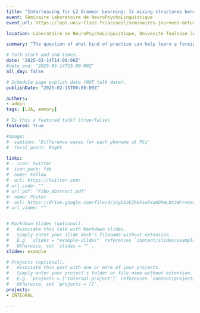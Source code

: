 ```yaml
---
title: "Interleaving for L2 Grammar Learning: Is mixing structures beneficial?"
event: Séminaire Laboratoire de NeuroPsychoLinguistique
event_url: https://lnpl.univ-tlse2.fr/accueil/seminaires-journees-detude/seminaire-lnpl-interleaving-for-l2-grammar-learning-is-mixing-structures-beneficial-maud-pelissier-altae-urp-3967-universite-paris-cite

location: Laboratoire de NeuroPsychoLinguistique, Univesité Toulouse Jean Jaurès, France

summary: "The question of what kind of practice can help learn a foreign language (L2) has been the object of much research in the field of second language acquisition. Although targeted practice cannot suffice to attain proficiency in L2 because meaningful interactions are required, it has nevertheless proved to be beneficial (Nakata & Suzuki, 2019). One such technique of targeted practice has been the object of recent research and shows promising results: interleaved (vs. blocked) practice. Interleaved practice consists in mixing different categories of items to be learned, or different types of exercises, instead of blocking them together. This type of practice is particularly beneficial for learning to distinguish different categories that seem similar, e.g., painting styles (Kang & Pashler, 2012), bird species (Birnbaum et al., 2013), mathematical functions (e.g., Rohrer & Taylor, 2007), or conjugated verb forms in a foreign language (Pan et al., 2019). It therefore has potential to help learners acquire syntactic structures that are difficult to master because they look similar but obey different rules, in particular the use of inversion in English in main vs. embedded WH- questions or the difference between DO-support constructions and the perfect aspect using auxiliary HAVE. In this talk, I will review recent conflicting evidence for the effectiveness of interleaved practice and present preliminary results of a study conducted with 48 intermediate French learners of English studying inversion and DO vs HAVE auxiliary constructions in an interleaved vs. blocked manner."

# Talk start and end times.
date: "2025-03-14T14:00:00Z"
#date_end: "2025-03-14T15:00:00Z"
all_day: false

# Schedule page publish date (NOT talk date).
publishDate: "2025-02-15T00:00:00Z"

authors: 
- admin
tags: [L2A, memory]

# Is this a featured talk? (true/false)
featured: true

#image:
#  caption: 'Difference waves for each phoneme at FCz'
#  focal_point: Right

links:
# - icon: twitter
#  icon_pack: fab
#  name: Follow
#  url: https://twitter.com/
# url_code: ""
# url_pdf: "FiNo_Abstract.pdf"
#- name: Poster
#  url: https://drive.google.com/file/d/1cyD5zEZbOFsw5YxKDhWLbt2WFrvGeSnr/view?usp=sharing
# url_video: ""


# Markdown Slides (optional).
#   Associate this talk with Markdown slides.
#   Simply enter your slide deck's filename without extension.
#   E.g. `slides = "example-slides"` references `content/slides/example-slides.md`.
#   Otherwise, set `slides = ""`.
slides: example

# Projects (optional).
#   Associate this post with one or more of your projects.
#   Simply enter your project's folder or file name without extension.
#   E.g. `projects = ["internal-project"]` references `content/project/deep-learning/index.md`.
#   Otherwise, set `projects = []`.
projects:
- INTEGRAL

---
```

